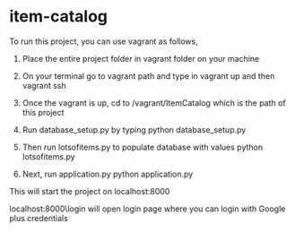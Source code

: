 # item-catalog
To run this project, you can use vagrant as follows,
1) Place the entire project folder in vagrant folder on your machine
2) On your terminal go to vagrant path and type in
vagrant up
and then
vagrant ssh

3) Once the vagrant is up, cd to /vagrant/ItemCatalog which is the path of this project
4) Run database_setup.py by typing
python database_setup.py

5) Then run lotsofitems.py to populate database with values
python lotsofitems.py

6) Next, run application.py
python application.py

This will start the project on localhost:8000

localhost:8000\login will open login page where you can login with Google plus credentials
